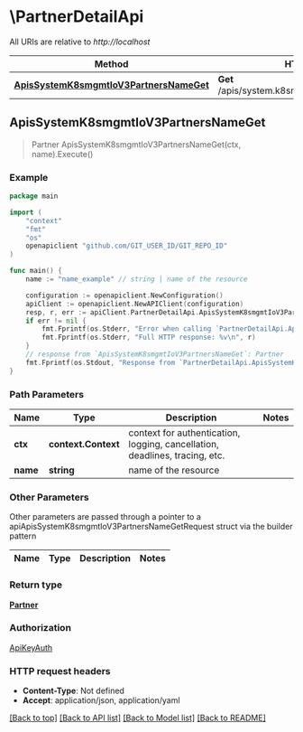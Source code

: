 # \PartnerDetailApi

All URIs are relative to *http://localhost*

Method | HTTP request | Description
------------- | ------------- | -------------
[**ApisSystemK8smgmtIoV3PartnersNameGet**](PartnerDetailApi.md#ApisSystemK8smgmtIoV3PartnersNameGet) | **Get** /apis/system.k8smgmt.io/v3/partners/{name} | 



## ApisSystemK8smgmtIoV3PartnersNameGet

> Partner ApisSystemK8smgmtIoV3PartnersNameGet(ctx, name).Execute()





### Example

```go
package main

import (
    "context"
    "fmt"
    "os"
    openapiclient "github.com/GIT_USER_ID/GIT_REPO_ID"
)

func main() {
    name := "name_example" // string | name of the resource

    configuration := openapiclient.NewConfiguration()
    apiClient := openapiclient.NewAPIClient(configuration)
    resp, r, err := apiClient.PartnerDetailApi.ApisSystemK8smgmtIoV3PartnersNameGet(context.Background(), name).Execute()
    if err != nil {
        fmt.Fprintf(os.Stderr, "Error when calling `PartnerDetailApi.ApisSystemK8smgmtIoV3PartnersNameGet``: %v\n", err)
        fmt.Fprintf(os.Stderr, "Full HTTP response: %v\n", r)
    }
    // response from `ApisSystemK8smgmtIoV3PartnersNameGet`: Partner
    fmt.Fprintf(os.Stdout, "Response from `PartnerDetailApi.ApisSystemK8smgmtIoV3PartnersNameGet`: %v\n", resp)
}
```

### Path Parameters


Name | Type | Description  | Notes
------------- | ------------- | ------------- | -------------
**ctx** | **context.Context** | context for authentication, logging, cancellation, deadlines, tracing, etc.
**name** | **string** | name of the resource | 

### Other Parameters

Other parameters are passed through a pointer to a apiApisSystemK8smgmtIoV3PartnersNameGetRequest struct via the builder pattern


Name | Type | Description  | Notes
------------- | ------------- | ------------- | -------------


### Return type

[**Partner**](Partner.md)

### Authorization

[ApiKeyAuth](../README.md#ApiKeyAuth)

### HTTP request headers

- **Content-Type**: Not defined
- **Accept**: application/json, application/yaml

[[Back to top]](#) [[Back to API list]](../README.md#documentation-for-api-endpoints)
[[Back to Model list]](../README.md#documentation-for-models)
[[Back to README]](../README.md)

